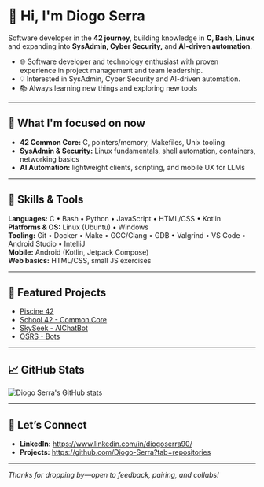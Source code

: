 # 👋 Hi, I'm Diogo Serra

Software developer in the **42 journey**, building knowledge in **C, Bash, Linux** and expanding into **SysAdmin, Cyber Security,** and **AI-driven automation**. 

- 🌐 Software developer and technology enthusiast with proven experience in project management and team leadership.
- 💡 Interested in SysAdmin, Cyber Security and AI-driven automation. 
- 📚 Always learning new things and exploring new tools

---

## 🎯 What I'm focused on now

- **42 Common Core:** C, pointers/memory, Makefiles, Unix tooling  
- **SysAdmin & Security:** Linux fundamentals, shell automation, containers, networking basics  
- **AI Automation:** lightweight clients, scripting, and mobile UX for LLMs

---

## 🧰 Skills & Tools 

**Languages:** C • Bash • Python • JavaScript • HTML/CSS • Kotlin  
**Platforms & OS:** Linux (Ubuntu) • Windows  
**Tooling:** Git • Docker • Make • GCC/Clang • GDB • Valgrind • VS Code • Android Studio • IntelliJ  
**Mobile:** Android (Kotlin, Jetpack Compose)  
**Web basics:** HTML/CSS, small JS exercises

---

## 📂 Featured Projects

- [Piscine 42](https://github.com/Diogo-Serra/42_Piscine)
- [School 42 - Common Core](https://github.com/Diogo-Serra/42_School)
- [SkySeek - AIChatBot](https://github.com/Diogo-Serra/SkySeek)
- [OSRS - Bots](https://github.com/Diogo-Serra/OSRS_bots)

---

## 📈 GitHub Stats
![Diogo Serra's GitHub stats](https://github-readme-stats.vercel.app/api?username=Diogo-Serra&show_icons=true&theme=radical)

---

## 🤝 Let’s Connect
- **LinkedIn:** https://www.linkedin.com/in/diogoserra90/
- **Projects:** https://github.com/Diogo-Serra?tab=repositories

---

_Thanks for dropping by—open to feedback, pairing, and collabs!_
